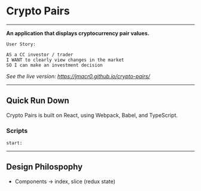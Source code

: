 # Crypto Pairs 
---
**An application that displays cryptocurrency pair values.**

```
User Story:

AS a CC investor / trader
I WANT to clearly view changes in the market
SO I can make an investment decision
```

*See the live version: https://jmacr0.github.io/crypto-pairs/*

---
## Quick Run Down
Crypto Pairs is built on React, using Webpack, Babel, and TypeScript.

### Scripts
```
start:
```

---
## Design Philospophy
- Components -> index, slice (redux state)